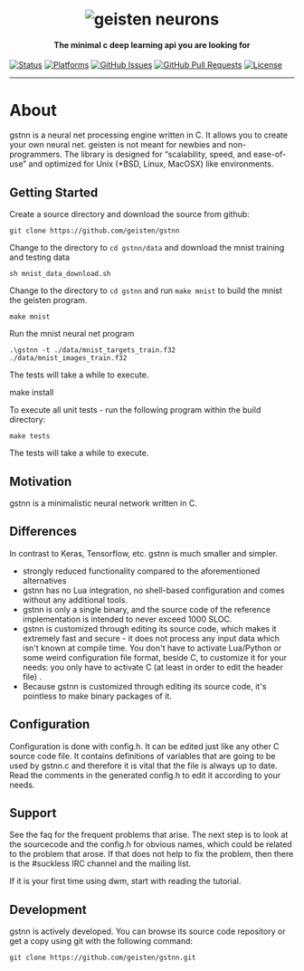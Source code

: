 <h1 align="center">
   <img src="./doc/img/neuron.png" alt="geisten neurons">
</h1>
<h4 align="center">The minimal c deep learning api you are looking for</h4>

[![Status](https://img.shields.io/badge/status-active-success.svg)]()
[![Platforms](https://img.shields.io/badge/platform-Linux%20%7C%20Mac%20OS%20%7C%20BSD-blue.svg)]()
[![GitHub Issues](https://img.shields.io/github/issues/geisten/geisten.svg)](https://github.com/geisten/geisten/issues)
[![GitHub Pull Requests](https://img.shields.io/github/issues-pr/geisten/geisten.svg)](https://github.com/geisten/geisten/pulls)
[![License](https://img.shields.io/badge/license-MIT-blue.svg)](/LICENSE)

---

# About

gstnn is a neural net processing engine written in C. It allows you to create your own neural net. geisten is not meant
for newbies and non-programmers. The library is designed for “scalability, speed, and ease-of-use” and optimized for
Unix (*BSD, Linux, MacOSX) like environments.

## Getting Started

Create a source directory and download the source from github:

```shell
git clone https://github.com/geisten/gstnn
```

Change to the directory to `cd gstnn/data` and download the mnist training and testing data

```shell
sh mnist_data_download.sh
```

Change to the directory to `cd gstnn` and run `make mnist` to build the mnist the geisten program.

```shell
make mnist
```

Run the mnist neural net program

```shell
.\gstnn -t ./data/mnist_targets_train.f32 ./data/mnist_images_train.f32
```

The tests will take a while to execute.

make install

To execute all unit tests - run the following program within the build directory:

```shell
make tests
```

The tests will take a while to execute.

## Motivation

gstnn is a minimalistic neural network written in C.

## Differences

In contrast to Keras, Tensorflow, etc. gstnn is much smaller and simpler.

- strongly reduced functionality compared to the aforementioned alternatives
- gstnn has no Lua integration, no shell-based configuration and comes without any additional tools.
- gstnn is only a single binary, and the source code of the reference implementation is intended to never exceed 1000
  SLOC.
- gstnn is customized through editing its source code, which makes it extremely fast and secure - it does not process
  any input data which isn't known at compile time. You don't have to activate Lua/Python or some weird configuration
  file format, beside C, to customize it for your needs: you only have to activate C (at least in order to edit the
  header file)
  .
- Because gstnn is customized through editing its source code, it's pointless to make binary packages of it.

## Configuration

Configuration is done with config.h. It can be edited just like any other C source code file. It contains definitions of
variables that are going to be used by gstnn.c and therefore it is vital that the file is always up to date. Read the
comments in the generated config.h to edit it according to your needs.

## Support

See the faq for the frequent problems that arise. The next step is to look at the sourcecode and the config.h for
obvious names, which could be related to the problem that arose. If that does not help to fix the problem, then there is
the #suckless IRC channel and the mailing list.

If it is your first time using dwm, start with reading the tutorial.

## Development

gstnn is actively developed. You can browse its source code repository or get a copy using git with the following
command:

    git clone https://github.com/geisten/gstnn.git

